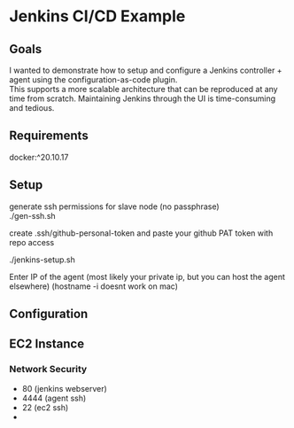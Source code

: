 # Jenkins CI/CD Example     

## Goals
I wanted to demonstrate how to setup and configure a Jenkins controller + agent using the configuration-as-code plugin.     
This supports a more scalable architecture that can be reproduced at any time from scratch.
Maintaining Jenkins through the UI is time-consuming and tedious. 

## Requirements
docker:^20.10.17

## Setup
generate ssh permissions for slave node (no passphrase)     
./gen-ssh.sh    

create .ssh/github-personal-token and paste your github PAT token with repo access

./jenkins-setup.sh  

Enter IP of the agent (most likely your private ip, but you can host the agent elsewhere) (hostname -i doesnt work on mac)

## Configuration

## EC2 Instance 

### Network Security
* 80 (jenkins webserver)
* 4444 (agent ssh)
* 22 (ec2 ssh)
*
